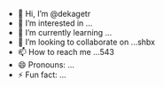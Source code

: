 - 👋 Hi, I’m @dekagetr
- 👀 I’m interested in ...
- 🌱 I’m currently learning ...
- 💞️ I’m looking to collaborate on ...shbx
- 📫 How to reach me ...543
- 😄 Pronouns: ...
- ⚡ Fun fact: ...

<!---ads
dekagetr/dekagetr is a ✨ special ✨ repositor456y because its `README.md` (this file) appears on your GitHub profile.
You can click the Preview link to take a look at your changes.
--->
